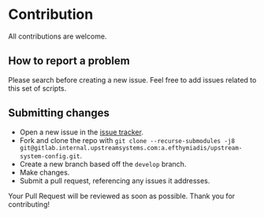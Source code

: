 # Contribution

All contributions are welcome.

## How to report a problem

Please search before creating a new issue. Feel free to add issues related to this set of scripts.

## Submitting сhanges

* Open a new issue in the [issue tracker](https://gitlab.internal.upstreamsystems.com/a.efthymiadis/upstream-system-config/issues).
* Fork and clone the repo with `git clone --recurse-submodules -j8 git@gitlab.internal.upstreamsystems.com:a.efthymiadis/upstream-system-config.git`.
* Create a new branch based off the `develop` branch.
* Make changes.
* Submit a pull request, referencing any issues it addresses.

Your Pull Request will be reviewed as soon as possible. Thank you for contributing!
